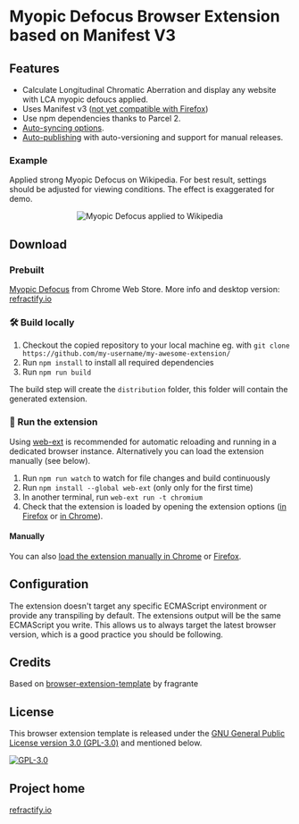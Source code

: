 # Myopic Defocus Browser Extension based on Manifest V3

## Features

- Calculate Longitudinal Chromatic Aberration and display any website with LCA myopic defoucs applied.
- Uses Manifest v3 ([not yet compatible with Firefox](https://bugzilla.mozilla.org/show_bug.cgi?id=1578284))
- Use npm dependencies thanks to Parcel 2.
- [Auto-syncing options](#auto-syncing-options).
- [Auto-publishing](#publishing) with auto-versioning and support for manual releases.

### Example

Applied strong Myopic Defocus on Wikipedia. For best result, settings should be adjusted for viewing conditions. The effect is exaggerated for demo.
<p align="center">
  <img src="https://lh3.googleusercontent.com/PT3Ujag3328oC3AF6c5ihQaldS6Fk_058T9qkjnEKoGqHjsJ5GGLw5mgj8UoMSevkMfqWgROZIme52yJQZUKyjcPg6I=s1280-w1280-h800" alt="Myopic Defocus applied to Wikipedia">
</p>

## Download

### Prebuilt

[Myopic Defocus](https://chromewebstore.google.com/detail/refractify-myopic-defocus/dpnfdlnkgojjihdmgmacnmheflkojijm?hl=en) from Chrome Web Store.
More info and desktop version: [refractify.io](https://refractify.io/)

### 🛠 Build locally

1. Checkout the copied repository to your local machine eg. with `git clone https://github.com/my-username/my-awesome-extension/`
1. Run `npm install` to install all required dependencies
1. Run `npm run build`

The build step will create the `distribution` folder, this folder will contain the generated extension.

### 🏃 Run the extension

Using [web-ext](https://extensionworkshop.com/documentation/develop/getting-started-with-web-ext/) is recommended for automatic reloading and running in a dedicated browser instance. Alternatively you can load the extension manually (see below).

1. Run `npm run watch` to watch for file changes and build continuously
1. Run `npm install --global web-ext` (only only for the first time)
1. In another terminal, run `web-ext run -t chromium`
1. Check that the extension is loaded by opening the extension options ([in Firefox](media/extension_options_firefox.png) or [in Chrome](media/extension_options_chrome.png)).

#### Manually

You can also [load the extension manually in Chrome](https://www.smashingmagazine.com/2017/04/browser-extension-edge-chrome-firefox-opera-brave-vivaldi/#google-chrome-opera-vivaldi) or [Firefox](https://www.smashingmagazine.com/2017/04/browser-extension-edge-chrome-firefox-opera-brave-vivaldi/#mozilla-firefox).

## Configuration

The extension doesn't target any specific ECMAScript environment or provide any transpiling by default. The extensions output will be the same ECMAScript you write. This allows us to always target the latest browser version, which is a good practice you should be following.

## Credits

Based on [browser-extension-template](https://github.com/fregante/browser-extension-template) by fragrante

## License

This browser extension template is released under the [GNU General Public License version 3.0 (GPL-3.0)](#license) and mentioned below.

[![GPL-3.0](https://www.gnu.org/graphics/gplv3-127x51.png)](https://www.gnu.org/licenses/gpl-3.0.html)

## Project home

[refractify.io](https://refractify.io/)

